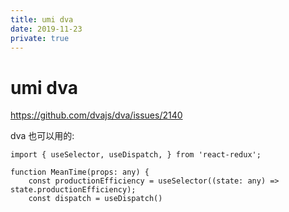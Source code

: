 ```yaml
---
title: umi dva
date: 2019-11-23
private: true
---
```

# umi dva
https://github.com/dvajs/dva/issues/2140

dva 也可以用的:

    import { useSelector, useDispatch, } from 'react-redux';

    function MeanTime(props: any) {
        const productionEfficiency = useSelector((state: any) => state.productionEfficiency);
        const dispatch = useDispatch()